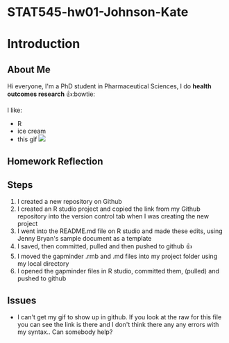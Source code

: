 # STAT545-hw01-Johnson-Kate

# Introduction

## About Me

Hi everyone, I'm a PhD student in Pharmaceutical Sciences, I do **health outcomes research** :thumbsup::bowtie:

I like:
  - R
  - ice cream
  - this gif 
![](https://media.giphy.com/media/JIX9t2j0ZTN9S/giphy.gif)

## Homework Reflection

## Steps

  1. I created a new repository on Github
  2. I created an R studio project and copied the link from my Github repository into the version control tab when I was creating      the new project
  3. I went into the README.md file on R studio and made these edits, using Jenny Bryan's sample document as a template
  4. I saved, then committed, pulled and then pushed to github :thumbsup:
  5. I moved the gapminder .rmb and .md files into my project folder using my local directory 
  6. I opened the gapminder files in R studio, committed them, (pulled) and pushed to github
  
## Issues
  - I can't get my gif to show up in github. If you look at the raw for this file you can see the link is there and I don't think     there any any errors with my syntax.. Can somebody help?